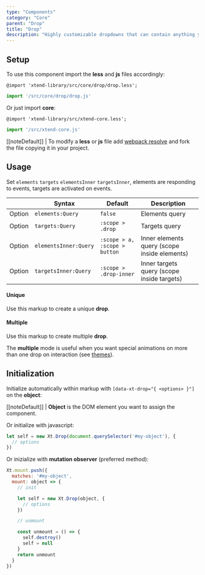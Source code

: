 ```yaml
---
type: "Components"
category: "Core"
parent: "Drop"
title: "Drop"
description: "Highly customizable dropdowns that can contain anything you want."
---
```


## Setup

To use this component import the **less** and **js** files accordingly:

```less
@import 'xtend-library/src/core/drop/drop.less';
```

```jsx
import '/src/core/drop/drop.js'
```

Or just import **core**:

```less
@import 'xtend-library/src/xtend-core.less';
```

```jsx
import '/src/xtend-core.js'
```

[[noteDefault]]
| To modify a **less** or **js** file add [webpack resolve](/introduction/setup#usage-webpack) and fork the file copying it in your project.

## Usage

Set `elements` `targets` `elementsInner` `targetsInner`, elements are responding to events, targets are activated on events.

<div class="table-scroll">

|                         | Syntax                                    | Default                       | Description                   |
| ----------------------- | ----------------------------------------- | ----------------------------- | ----------------------------- |
| Option                  | `elements:Query`                          | `false`        | Elements query            |
| Option                  | `targets:Query`                          | `:scope > .drop`        | Targets query            |
| Option                  | `elementsInner:Query`                          | `:scope > a, :scope > button`        | Inner elements query (scope inside elements)            |
| Option                  | `targetsInner:Query`                          | `:scope > .drop-inner`        | Inner targets query (scope inside targets)           |

</div>

#### Unique

Use this markup to create a unique **drop**.

<script type="text/plain" class="language-markup">
  <div class="drop-container" data-xt-drop>
    <button type="button">
      <!-- content -->
    </button>
    <div class="drop drop-default">
      <div class="drop-inner">
        <div class="drop-design"></div>
        <div class="drop-content">
          <!-- content -->
        </div>
      </div>
    </div>
  </div>
</script>

<demo>
  <demovanilla src="vanilla/components/core/drop/unique">
  </demovanilla>
</demo>

#### Multiple

Use this markup to create multiple **drop**.

The **multiple** mode is useful when you want special animations on more than one drop on interaction (see [themes](/themes/by-component/drop)). 

<script type="text/plain" class="language-markup">
  <div data-xt-drop="{ elements: '.drop-container', targets: '.drop-container > .drop' }">
  
    <div class="drop-container">
      <button type="button">
        <!-- content -->
      </button>
      <div class="drop drop-default">
        <div class="drop-inner">
          <div class="drop-design"></div>
          <div class="drop-content">
            <!-- content -->
          </div>
        </div>
      </div>
    </div>
    
    <div class="drop-container">
      <button type="button">
        <!-- content -->
      </button>
      <div class="drop drop-default">
        <div class="drop-inner">
          <div class="drop-design"></div>
          <div class="drop-content">
            <!-- content -->
          </div>
        </div>
      </div>
    </div>
    
  </div>
</script>

<demo>
  <demovanilla src="vanilla/components/core/drop/multiple">
  </demovanilla>
</demo>

## Initialization

Initialize automatically within markup with `[data-xt-drop="{ <options> }"]` on the **object**:

[[noteDefault]]
| **Object** is the DOM element you want to assign the component.

Or initialize with javascript:

```js
let self = new Xt.Drop(document.querySelector('#my-object'), {
  // options
})
```

Or inizialize with **mutation observer** (preferred method):

```js
Xt.mount.push({
  matches: '#my-object',
  mount: object => {
    // init

    let self = new Xt.Drop(object, {
      // options
    })

    // unmount

    const unmount = () => {
      self.destroy()
      self = null
    }
    return unmount
  }
})
```
